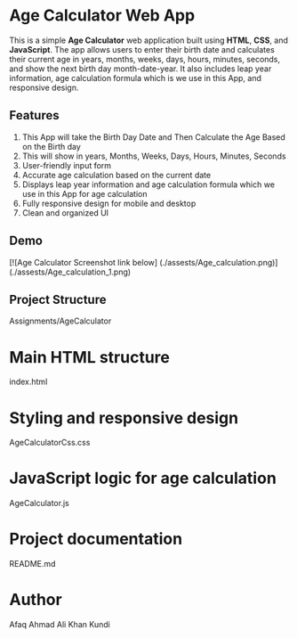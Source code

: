 # Age Calculator Web App

This is a simple **Age Calculator** web application built using **HTML**, **CSS**, and **JavaScript**. The app allows users to enter their birth date and calculates their current age in years, months, weeks, days, hours, minutes, seconds, and show the next birth day month-date-year. It also includes leap year information, age calculation formula which is we use in this App, and responsive design.


## Features

1. This App will take the Birth Day Date and Then Calculate the Age Based on the Birth day
2. This will show in years, Months, Weeks, Days, Hours, Minutes, Seconds
3. User-friendly input form
4. Accurate age calculation based on the current date
5. Displays leap year information and age calculation formula which we use in this App for age calculation
6. Fully responsive design for mobile and desktop
7. Clean and organized UI

## Demo

[![Age Calculator Screenshot link below]
(./assests/Age_calculation.png)]
(./assests/Age_calculation_1.png)

## Project Structure

Assignments/AgeCalculator
 # Main HTML structure
   index.html
 # Styling and responsive design
   AgeCalculatorCss.css
 # JavaScript logic for age calculation
   AgeCalculator.js
 # Project documentation
   README.md

# Author

  Afaq Ahmad Ali Khan Kundi
